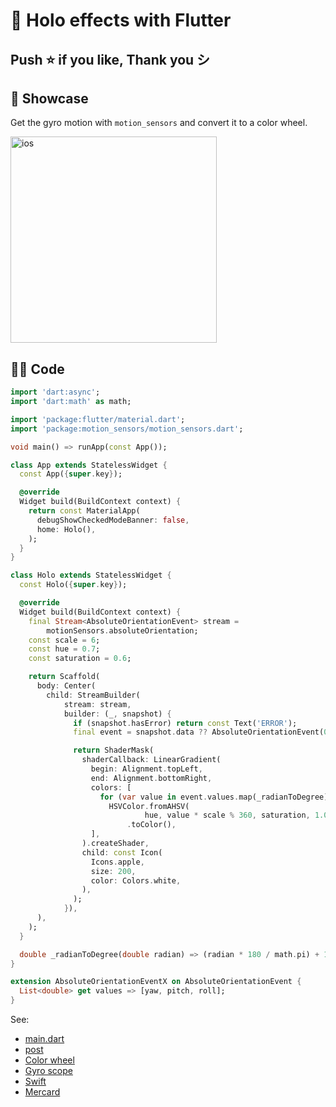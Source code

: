 # 🌈 Holo effects with Flutter

## Push ⭐️ if you like, Thank you シ

## 📸 Showcase
Get the gyro motion with `motion_sensors` and convert it to a color wheel.

<img src="https://github.com/natsuk4ze/holo/raw/main/assets/example.gif" alt="ios" width="330"/>


## 👩‍💻 Code
```dart
import 'dart:async';
import 'dart:math' as math;

import 'package:flutter/material.dart';
import 'package:motion_sensors/motion_sensors.dart';

void main() => runApp(const App());

class App extends StatelessWidget {
  const App({super.key});

  @override
  Widget build(BuildContext context) {
    return const MaterialApp(
      debugShowCheckedModeBanner: false,
      home: Holo(),
    );
  }
}

class Holo extends StatelessWidget {
  const Holo({super.key});

  @override
  Widget build(BuildContext context) {
    final Stream<AbsoluteOrientationEvent> stream =
        motionSensors.absoluteOrientation;
    const scale = 6;
    const hue = 0.7;
    const saturation = 0.6;

    return Scaffold(
      body: Center(
        child: StreamBuilder(
            stream: stream,
            builder: (_, snapshot) {
              if (snapshot.hasError) return const Text('ERROR');
              final event = snapshot.data ?? AbsoluteOrientationEvent(0, 0, 0);

              return ShaderMask(
                shaderCallback: LinearGradient(
                  begin: Alignment.topLeft,
                  end: Alignment.bottomRight,
                  colors: [
                    for (var value in event.values.map(_radianToDegree))
                      HSVColor.fromAHSV(
                              hue, value * scale % 360, saturation, 1.0)
                          .toColor(),
                  ],
                ).createShader,
                child: const Icon(
                  Icons.apple,
                  size: 200,
                  color: Colors.white,
                ),
              );
            }),
      ),
    );
  }

  double _radianToDegree(double radian) => (radian * 180 / math.pi) + 180;
}

extension AbsoluteOrientationEventX on AbsoluteOrientationEvent {
  List<double> get values => [yaw, pitch, roll];
}

```

See: 
- [main.dart](https://github.com/natsuk4ze/holo/blob/main/lib/main.dart)
- [post](https://twitter.com/natsuk4ze/status/1708379042536452248)
- [Color wheel](https://en.wikipedia.org/wiki/Color_wheel)
- [Gyro scope](https://developer.apple.com/documentation/coremotion/getting_raw_gyroscope_events)
- [Swift](https://twitter.com/jmtrivedi/status/1513555700495966208)
- [Mercard](https://engineering.mercari.com/blog/entry/20221208-mimicking-a-holographic-effect-for-mercard/)
